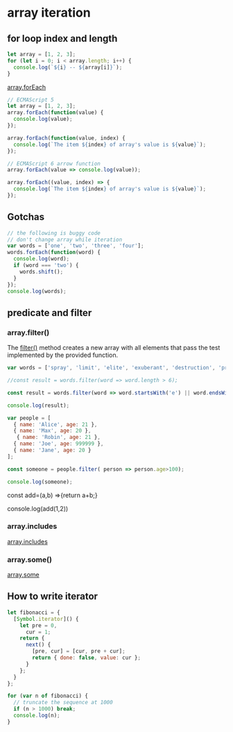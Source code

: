 # array iteration

## for loop index and length

```js
let array = [1, 2, 3];
for (let i = 0; i < array.length; i++) {
  console.log(`${i} -- ${array[i]}`);
}
```

[array.forEach](https://devdocs.io/javascript/global_objects/array/foreach)

```js
// ECMAScript 5
let array = [1, 2, 3];
array.forEach(function(value) {
  console.log(value);
});

array.forEach(function(value, index) {
  console.log(`The item ${index} of array's value is ${value}`);
});

// ECMAScript 6 arrow function
array.forEach(value => console.log(value));

array.forEach((value, index) => {
  console.log(`The item ${index} of array's value is ${value}`);
});
```

## Gotchas

```js
// the following is buggy code
// don't change array while iteration
var words = ['one', 'two', 'three', 'four'];
words.forEach(function(word) {
  console.log(word);
  if (word === 'two') {
    words.shift();
  }
});
console.log(words);
```

## predicate and filter

### array.filter()

The [filter()](https://devdocs.io/javascript/global_objects/array/filter) method creates a new array with all elements that pass the test implemented by the provided function.

```js
var words = ['spray', 'limit', 'elite', 'exuberant', 'destruction', 'present'];

//const result = words.filter(word => word.length > 6);

const result = words.filter(word => word.startsWith('e') || word.endsWith('t'));

console.log(result);

var people = [
  { name: 'Alice', age: 21 },
  { name: 'Max', age: 20 },
   { name: 'Robin', age: 21 },
  { name: 'Joe', age: 999999 },
  { name: 'Jane', age: 20 }
];

const someone = people.filter( person => person.age>100);

console.log(someone);
```

const add=(a,b) =>{return a+b;}

console.log(add(1,2))
### array.includes

[array.includes](https://devdocs.io/javascript/global_objects/array/includes)

### array.some()

[array.some](https://devdocs.io/javascript/global_objects/array/some)

## How to write iterator

```js
let fibonacci = {
  [Symbol.iterator]() {
    let pre = 0,
      cur = 1;
    return {
      next() {
        [pre, cur] = [cur, pre + cur];
        return { done: false, value: cur };
      }
    };
  }
};

for (var n of fibonacci) {
  // truncate the sequence at 1000
  if (n > 1000) break;
  console.log(n);
}
```
